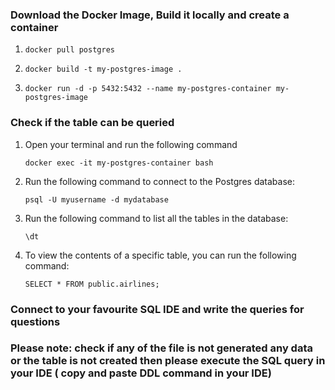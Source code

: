 ### Download the Docker Image, Build it locally and create a container

1. `docker pull postgres`

2. `docker build -t my-postgres-image .`

3. `docker run -d -p 5432:5432 --name my-postgres-container my-postgres-image`


### Check if the table can be queried

1. Open your terminal and run the following command 

    `docker exec -it my-postgres-container bash`

2. Run the following command to connect to the Postgres database:

    `psql -U myusername -d mydatabase`

3. Run the following command to list all the tables in the database:

    `\dt`

4. To view the contents of a specific table, you can run the following command:

    `SELECT * FROM public.airlines;`

### Connect to your favourite SQL IDE and write the queries for questions

### Please note: check if any of the file is not generated any data or the table is not created then please execute the SQL query in your IDE ( copy and paste DDL command in your IDE)

